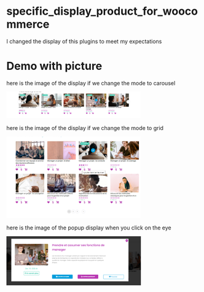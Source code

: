 # specific_display_product_for_woocommerce
I changed the display of this plugins to meet my expectations
# Demo with picture
<div>
  <p color="red">here is the image of the display if we change the mode to carousel</p>
  <img src="Screenshot_2.png" width="350" title="hover text" display="block">
</div>
<div>
  <p>here is the image of the display if we change the mode to grid</p>
  <img src="Screenshot_4.png" width="350" alt="accessibility text" display="block">
</div>
<div>
  <p>here is the image of the popup display when you click on the eye</p>
  <img src="Screenshot_3.png" width="350" alt="accessibility text" display="block">
</div>
